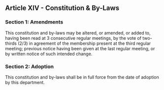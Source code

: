 ## Article XIV - Constitution & By-Laws

### Section 1: Amendments

This constitution and by-laws may be altered, or amended, or added to, having been read at 3 consecutive regular meetings, by the vote of two-thirds (2/3) in agreement of the membership present at the third regular meeting; previous notice having been given at the last regular meeting, or by written notice of such intended change.

### Section 2: Adoption

This constitution and by-laws shall be in full force from the date of adoption by this department.
